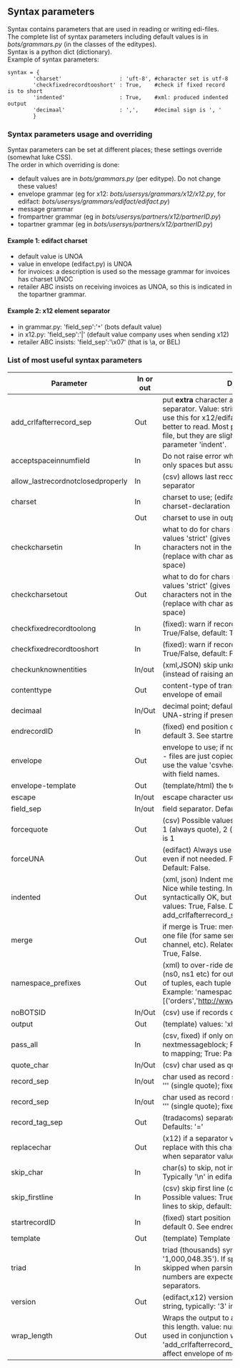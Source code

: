 ## Syntax parameters

Syntax contains parameters that are used in reading or writing edi-files.  
The complete list of syntax parameters including default values is in
*bots/grammars.py* (in the classes of the editypes).  
Syntax is a python dict (dictionary).  
Example of syntax parameters:

    syntax = { 
            'charset'                  : 'uft-8', #character set is utf-8
            'checkfixedrecordtooshort' : True,    #check if fixed record is to short
            'indented'                 : True,    #xml: produced indented output
            'decimaal'                 : ',',     #decimal sign is ', '
            }


### Syntax parameters usage and overriding

Syntax parameters can be set at different places; these settings
override (somewhat luke CSS).  
The order in which overriding is done:

-   default values are in *bots/grammars.py* (per editype). Do not
    change these values!
-   envelope grammar (eg for x12: *bots/usersys/grammars/x12/x12.py*,
    for edifact: *bots/usersys/grammars/edifact/edifact.py*)
-   message grammar
-   frompartner grammar (eg in
    *bots/usersys/partners/x12/partnerID.py*)
-   topartner grammar (eg in *bots/usersys/partners/x12/partnerID.py*)

#### Example 1: edifact charset

-   default value is UNOA
-   value in envelope (edifact.py) is UNOA
-   for invoices: a description is used so the message grammar for
    invoices has charset UNOC
-   retailer ABC insists on receiving invoices as UNOA, so this is
    indicated in the topartner grammar.

#### Example 2: x12 element separator

-   in grammar.py: 'field\_sep':'`*`' (bots default value)
-   in x12.py: 'field\_sep':'|' (default value company uses when sending
    x12)
-   retailer ABC insists: 'field\_sep':'\\x07' (that is \\a, or BEL)



### List of most useful syntax parameters

Parameter|In or out|Description
----------------------------------|------|-----------
add\_crlfafterrecord\_sep         |Out   |put **extra** character after a record/segment separator. Value: string, typically '\\n' or '\\r\\n'. I use this for x12/edifact while testing: output is better to read. Most partenrs can handles these file, but they are slightly bigger. See also parameter 'indent'.
acceptspaceinnumfield             |In    |Do not raise error when numeric field contains only spaces but assume value is 0
allow\_lastrecordnotclosedproperly|In    |(csv) allows last record not to have record separator
charset                           |In    |charset to use; (edifact, xml) is overridden by charset-declaration in content.
|                                 |Out   |charset to use in output. Bots is quite strict in this.
checkcharsetin                    |In    |what to do for chars not in charset. Possible values 'strict' (gives error) or 'ignore' (skip the characters not in the charset) or 'botsreplace' (replace with char as set in bots.ini; default is space)
checkcharsetout                   |Out   |what to do for chars not in charset. Possible values 'strict' (gives error), 'ignore' (skip the characters not in the charset) or 'botsreplace' (replace with char as set in bots.ini; default is space)
checkfixedrecordtoolong           |In    |(fixed): warn if record too long. Possible values: True/False, default: True
checkfixedrecordtooshort          |In    |(fixed): warn if record too short. Possible values: True/False, default: False
checkunknownentities              |In/out|(xml,JSON) skip unknown attributes/elements (instead of raising an error)
contenttype                       |Out   |content-type of translated file; used as mime-envelope of email
decimaal                          |In/Out|decimal point; default is '.'. For edifact: read from UNA-string if present.
endrecordID                       |In    |(fixed) end position of record ID; value: number, default 3. See startrecordID
envelope                          |Out   |envelope to use; if nothing specified: no envelope - files are just copied/appended. For csv output, use the value 'csvheader' to include a header line with field names.
envelope-template                 |Out   |(template/html) the template for the envelope.
escape                            |In/out|escape character used. Default: edifact: '?'.
field\_sep                        |In/out|field separator. Default: edifact: '+'; csv: ':' x12: '**')**
forcequote                        |Out   |(csv) Possible values: 1 (quote only if necessary); 1 (always quote), 2 (quote only alfanum). Default is 1
forceUNA                          |Out   |(edifact) Always use UNA-segment in header, even if not needed. Possible values: True, False. Default: False.
indented                          |Out   |(xml, json) Indent message for human readability. Nice while testing. Indented messages are syntactically OK, but are much bigger. Possible values: True, False. Default: False. See also add\_crlfafterrecord\_sep
merge                             |Out   |if merge is True: merge translated messages to one file (for same sender, receiver, messagetype, channel, etc). Related: envelope. Possible values: True, False.
namespace\_prefixes               |Out   |(xml) to over-ride default namespace prefixes (ns0, ns1 etc) for outgoing xml. is a list, consisting of tuples, each tuple consists of prefix and uri. Example: 'namespace\_prefixes':[('orders','<http://www.company.com/EDIOrders>'),]
noBOTSID                          |In/Out|(csv) use if records contain no real record ID.
output                            |Out   |(template) values: 'xhtml-strict'
pass\_all                         |In    |(csv, fixed) if only one recordtype and no nextmessageblock; False: pass record for record to mapping; True: Pass all records to mapping.
quote\_char                       |In/Out|(csv) char used as quote symbol
record\_sep                       |In/out|char used as record separator. Defaults: edifact: ''' (single quote); fixed: '\\n'; x12: '~'
record\_sep                       |In/out|char used as record separator. Defaults: edifact: ''' (single quote); fixed: '\\n'; x12: '~'
record\_tag\_sep                  |Out   |(tradacoms) separator used after segment tag. Defaults: '='
replacechar                       |Out   |(x12) if a separator value is found in the data, replace with this character. Default: '' (raise error when separator value in data).
skip\_char                        |In    |char(s) to skip, not interpreted when reading file. Typically '\\n' in edifact.
skip\_firstline                   |In    |(csv) skip first line (often contains field names). Possible values: True/False/Integer number of lines to skip, default: False. True skips 1 line.
startrecordID                     |In    |(fixed) start position of record ID; value: number, default 0. See endrecordID
template                          |Out   |(template) Template to use for HTML-output.
triad                             |In    |triad (thousands) symbol used (e.g. '1,000,048.35'). If specified, this symbol is skipped when parsing numbers. By default numbers are expected to come without thousands separators.
version                           |Out   |(edifact,x12) version of standard generate. Value: string, typically: '3' in edifact or '004010' for x12.
wrap\_length                      |Out   |Wraps the output to a new line when it exceeds this length. value: number, default 0. Typically used in conjunction with 'add\_crlfafterrecord\_sep':'' (blank). Note: does not affect envelope of message.
